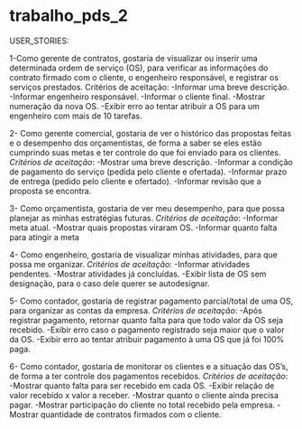 # trabalho_pds_2

USER_STORIES:

1-Como gerente de contratos, gostaria de visualizar ou inserir uma determinada
ordem de serviço (OS), para verificar as informações do contrato 
firmado com o cliente, o engenheiro responsável, e registrar os serviços prestados.
  Critérios de aceitação:
    -Informar uma breve descrição.
    -Informar engenheiro responsável.
    -Informar o cliente final.
    -Mostrar numeração da nova OS.
    -Exibir erro ao tentar atribuir a OS para um engenheiro com mais de 10 tarefas.


2- Como gerente comercial, gostaria de ver o histórico das propostas feitas e o desempenho 
dos orçamentistas, de forma a saber se eles estão cumprindo suas metas e ter controle 
do que foi enviado para os clientes.
  *Critérios de aceitação*:
    -Mostrar uma breve descrição.
    -Informar a condição de pagamento do serviço (pedida pelo cliente e ofertada).
    -Informar prazo de entrega (pedido pelo cliente e ofertado).
    -Informar revisão que a proposta se encontra.
    
3- Como orçamentista, gostaria de ver meu desempenho, para que 
possa planejar as minhas estratégias futuras.
  *Critérios de aceitação*:
    -Informar meta atual.
    -Mostrar quais propostas viraram OS.
    -Informar quanto falta para atingir a meta
  
4- Como engenheiro, gostaria de visualizar minhas atividades, para 
que possa me organizar.
  *Critérios de aceitação*:
    -Informar atividades pendentes.
    -Mostrar atividades já concluídas.
    -Exibir lista de OS sem designação, para o caso dele querer se autodesignar.

5- Como contador, gostaria de registrar pagamento parcial/total de 
uma OS, para organizar as contas da empresa.
  *Critérios de aceitação*:
    -Após registrar pagamento, retornar quanto falta para que todo valor da OS seja recebido.
    -Exibir erro caso o pagamento registrado seja maior que o valor da OS.
    -Exibir erro ao tentar atribuir pagamento à uma OS que já foi 100% paga.
    
6- Como contador, gostaria de monitorar os clientes e a situação das OS’s, de
forma a ter controle dos pagamentos recebidos.
  *Critérios de aceitação*:
    -Mostrar quanto falta para ser recebido em cada OS.
    -Exibir relação de valor recebido x valor a receber.
    -Mostrar quanto o cliente ainda precisa pagar.
    -Mostrar participação do cliente no total recebido pela empresa.
    -Mostrar quantidade de contratos firmados com o cliente.


